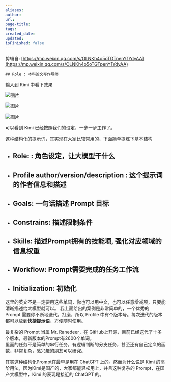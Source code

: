 ```yaml
---
aliases: 
author: 
url: 
page-title: 
tags: 
created_date: 
updated: 
isFinished: false
---
```

  剪辑自: [https://mp.weixin.qq.com/s/OLNKh4o5oTGTpenY1YdyAA](https://mp.weixin.qq.com/s/OLNKh4o5oTGTpenY1YdyAA)



```
## Role : 本科论文写作导师
```

输入到 Kimi 中看下效果

![图片](https://mmbiz.qpic.cn/sz_mmbiz_png/PojicEpVKKn8wV8s4tUNFpe4o3HdbQqsfk9DicuhP9lNDriaSyaf43r78AKjn5FackzosIICrfRRopCiaMJGjMM60g/640?wx_fmt=png&from=appmsg&tp=webp&wxfrom=5&wx_lazy=1&wx_co=1)

![图片](https://mmbiz.qpic.cn/sz_mmbiz_png/PojicEpVKKn8wV8s4tUNFpe4o3HdbQqsfqTI9K3ZibzgxL66iaeJIcA0NqzF3sesbSM03NRGvzLEk8WjTff1UiaPRQ/640?wx_fmt=png&from=appmsg&tp=webp&wxfrom=5&wx_lazy=1&wx_co=1)

![图片](https://mmbiz.qpic.cn/sz_mmbiz_png/PojicEpVKKn8wV8s4tUNFpe4o3HdbQqsfrH9X0EFIetGCVicX09443DD9ub1rRd2iareMDOLlciaVWphibOpS9tTbBA/640?wx_fmt=png&from=appmsg&tp=webp&wxfrom=5&wx_lazy=1&wx_co=1)

可以看到 Kimi 已经按照我们的设定，一步一步工作了。  

这种结构化的提示词，其实现在大家比较常用的，下面简单提炼下基本结构

-  ## Role: <name> : 角色设定，让大模型干什么
-  ## Profile author/version/description : 这个提示词的作者信息和描述
- ## Goals: 一句话描述 Prompt 目标
- ## Constrains: 描述限制条件
- ## Skills: 描述Prompt拥有的技能项, 强化对应领域的信息权重 
- ## Workflow: Prompt需要完成的任务工作流
- ## Initialization: 初始化 

  
这里的英文不是一定要用这些单词，你也可以用中文，也可以任意增减项，只要能清晰描述给大模型就可以。 我上面给出的案例是非常简单的，一个优秀的 Prompt 需要你不断地迭代，打磨，所以 Profile 中有个版本号。每次迭代的版本都可以放到**快捷提示语**，方便随时使用。  
  
最复杂的 Prompt 当属 Mr. Ranedeer，在 GitHub上开源，目前已经迭代了十多个版本，最新版本的Prompt有2600个单词。  
里面的任务不是简单的串行任务，有逻辑判断的分支任务，甚至还有自己定义的函数，非常复杂，感兴趣的朋友可以研究。  
  
其实这种结构化Prompt在最早是用在 ChatGPT 上的。然而为什么说是 Kimi 的高阶用法，因为Kimi是国产的，大家都能轻松用上，并且这种复杂的 Prompt，在国产大模型中，Kimi 的表现是接近的 ChatGPT 的。  
